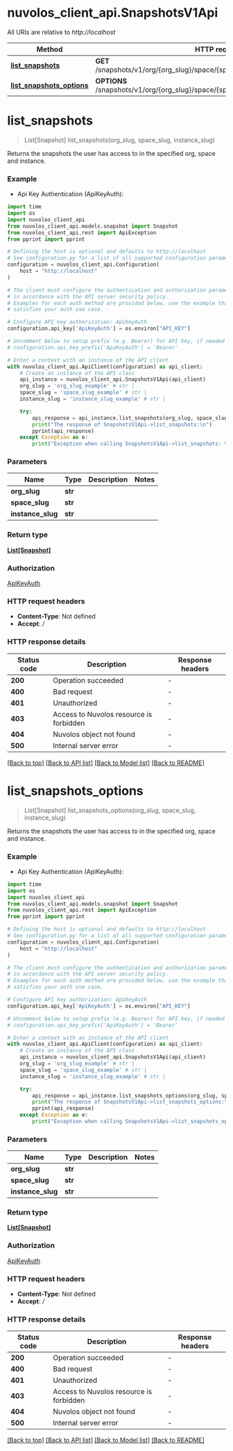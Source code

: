 # nuvolos_client_api.SnapshotsV1Api

All URIs are relative to *http://localhost*

Method | HTTP request | Description
------------- | ------------- | -------------
[**list_snapshots**](SnapshotsV1Api.md#list_snapshots) | **GET** /snapshots/v1/org/{org_slug}/space/{space_slug}/instance/{instance_slug} | 
[**list_snapshots_options**](SnapshotsV1Api.md#list_snapshots_options) | **OPTIONS** /snapshots/v1/org/{org_slug}/space/{space_slug}/instance/{instance_slug} | 


# **list_snapshots**
> List[Snapshot] list_snapshots(org_slug, space_slug, instance_slug)



Returns the snapshots the user has access to in the specified org, space and instance.

### Example

* Api Key Authentication (ApiKeyAuth):
```python
import time
import os
import nuvolos_client_api
from nuvolos_client_api.models.snapshot import Snapshot
from nuvolos_client_api.rest import ApiException
from pprint import pprint

# Defining the host is optional and defaults to http://localhost
# See configuration.py for a list of all supported configuration parameters.
configuration = nuvolos_client_api.Configuration(
    host = "http://localhost"
)

# The client must configure the authentication and authorization parameters
# in accordance with the API server security policy.
# Examples for each auth method are provided below, use the example that
# satisfies your auth use case.

# Configure API key authorization: ApiKeyAuth
configuration.api_key['ApiKeyAuth'] = os.environ["API_KEY"]

# Uncomment below to setup prefix (e.g. Bearer) for API key, if needed
# configuration.api_key_prefix['ApiKeyAuth'] = 'Bearer'

# Enter a context with an instance of the API client
with nuvolos_client_api.ApiClient(configuration) as api_client:
    # Create an instance of the API class
    api_instance = nuvolos_client_api.SnapshotsV1Api(api_client)
    org_slug = 'org_slug_example' # str | 
    space_slug = 'space_slug_example' # str | 
    instance_slug = 'instance_slug_example' # str | 

    try:
        api_response = api_instance.list_snapshots(org_slug, space_slug, instance_slug)
        print("The response of SnapshotsV1Api->list_snapshots:\n")
        pprint(api_response)
    except Exception as e:
        print("Exception when calling SnapshotsV1Api->list_snapshots: %s\n" % e)
```



### Parameters

Name | Type | Description  | Notes
------------- | ------------- | ------------- | -------------
 **org_slug** | **str**|  | 
 **space_slug** | **str**|  | 
 **instance_slug** | **str**|  | 

### Return type

[**List[Snapshot]**](Snapshot.md)

### Authorization

[ApiKeyAuth](../README.md#ApiKeyAuth)

### HTTP request headers

 - **Content-Type**: Not defined
 - **Accept**: */*

### HTTP response details
| Status code | Description | Response headers |
|-------------|-------------|------------------|
**200** | Operation succeeded |  -  |
**400** | Bad request |  -  |
**401** | Unauthorized |  -  |
**403** | Access to Nuvolos resource is forbidden |  -  |
**404** | Nuvolos object not found |  -  |
**500** | Internal server error |  -  |

[[Back to top]](#) [[Back to API list]](../README.md#documentation-for-api-endpoints) [[Back to Model list]](../README.md#documentation-for-models) [[Back to README]](../README.md)

# **list_snapshots_options**
> List[Snapshot] list_snapshots_options(org_slug, space_slug, instance_slug)



Returns the snapshots the user has access to in the specified org, space and instance.

### Example

* Api Key Authentication (ApiKeyAuth):
```python
import time
import os
import nuvolos_client_api
from nuvolos_client_api.models.snapshot import Snapshot
from nuvolos_client_api.rest import ApiException
from pprint import pprint

# Defining the host is optional and defaults to http://localhost
# See configuration.py for a list of all supported configuration parameters.
configuration = nuvolos_client_api.Configuration(
    host = "http://localhost"
)

# The client must configure the authentication and authorization parameters
# in accordance with the API server security policy.
# Examples for each auth method are provided below, use the example that
# satisfies your auth use case.

# Configure API key authorization: ApiKeyAuth
configuration.api_key['ApiKeyAuth'] = os.environ["API_KEY"]

# Uncomment below to setup prefix (e.g. Bearer) for API key, if needed
# configuration.api_key_prefix['ApiKeyAuth'] = 'Bearer'

# Enter a context with an instance of the API client
with nuvolos_client_api.ApiClient(configuration) as api_client:
    # Create an instance of the API class
    api_instance = nuvolos_client_api.SnapshotsV1Api(api_client)
    org_slug = 'org_slug_example' # str | 
    space_slug = 'space_slug_example' # str | 
    instance_slug = 'instance_slug_example' # str | 

    try:
        api_response = api_instance.list_snapshots_options(org_slug, space_slug, instance_slug)
        print("The response of SnapshotsV1Api->list_snapshots_options:\n")
        pprint(api_response)
    except Exception as e:
        print("Exception when calling SnapshotsV1Api->list_snapshots_options: %s\n" % e)
```



### Parameters

Name | Type | Description  | Notes
------------- | ------------- | ------------- | -------------
 **org_slug** | **str**|  | 
 **space_slug** | **str**|  | 
 **instance_slug** | **str**|  | 

### Return type

[**List[Snapshot]**](Snapshot.md)

### Authorization

[ApiKeyAuth](../README.md#ApiKeyAuth)

### HTTP request headers

 - **Content-Type**: Not defined
 - **Accept**: */*

### HTTP response details
| Status code | Description | Response headers |
|-------------|-------------|------------------|
**200** | Operation succeeded |  -  |
**400** | Bad request |  -  |
**401** | Unauthorized |  -  |
**403** | Access to Nuvolos resource is forbidden |  -  |
**404** | Nuvolos object not found |  -  |
**500** | Internal server error |  -  |

[[Back to top]](#) [[Back to API list]](../README.md#documentation-for-api-endpoints) [[Back to Model list]](../README.md#documentation-for-models) [[Back to README]](../README.md)

